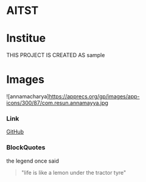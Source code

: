 # AITST
# Institue
THIS PROJECT IS CREATED AS sample





# Images
![annamacharya]https://apprecs.org/gp/images/app-icons/300/87/com.resun.annamayya.jpg

### Link
[GitHub](http://github.com)

### BlockQuotes
the legend once said
>"life is like a lemon under the tractor tyre"

